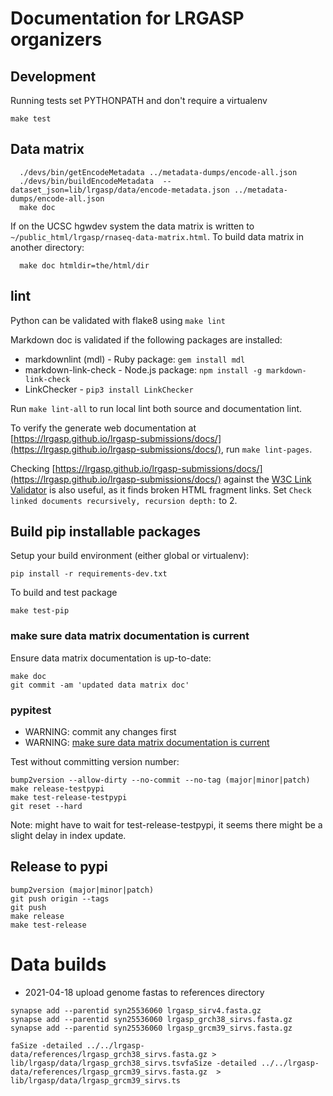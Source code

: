 # Documentation for LRGASP organizers

## Development

Running tests set PYTHONPATH and don't require a virtualenv

```
make test
```

## Data matrix

```
  ./devs/bin/getEncodeMetadata ../metadata-dumps/encode-all.json
  ./devs/bin/buildEncodeMetadata  --dataset_json=lib/lrgasp/data/encode-metadata.json ../metadata-dumps/encode-all.json
  make doc
```

If on the UCSC hgwdev system the data matrix is written to
`~/public_html/lrgasp/rnaseq-data-matrix.html`.  To build
data matrix in another directory:
```
  make doc htmldir=the/html/dir
```


## lint

Python can be validated with flake8 using `make lint`

Markdown doc is validated if the following packages are installed:
* markdownlint (mdl) - Ruby package: `gem install mdl`
* markdown-link-check - Node.js package: `npm install -g markdown-link-check`
* LinkChecker - `pip3 install LinkChecker`

Run `make lint-all` to run local lint both source and documentation lint.

To verify the generate web documentation at [https://lrgasp.github.io/lrgasp-submissions/docs/](https://lrgasp.github.io/lrgasp-submissions/docs/),
run `make lint-pages`.

Checking  [https://lrgasp.github.io/lrgasp-submissions/docs/](https://lrgasp.github.io/lrgasp-submissions/docs/)
against the [W3C Link Validator](http://validator.w3.org/) is also useful, as it finds
broken HTML fragment links.  Set `Check linked documents recursively, recursion depth:` to 2.

## Build pip installable packages

Setup your build environment (either global or virtualenv):
```
pip install -r requirements-dev.txt
```

To build and test package

```
make test-pip
```

### make sure data matrix documentation is current

Ensure data matrix documentation is up-to-date:
```
make doc
git commit -am 'updated data matrix doc'
```

### pypitest

* WARNING: commit any changes first
* WARNING: [make sure data matrix documentation is current](#make_sure_data_matrix_documentation_is_current)

Test without committing version number:
```
bump2version --allow-dirty --no-commit --no-tag (major|minor|patch)
make release-testpypi
make test-release-testpypi
git reset --hard
```

Note: might have to wait for test-release-testpypi, it seems there might be 
a slight delay in index update.

## Release to pypi


```
bump2version (major|minor|patch)
git push origin --tags
git push
make release
make test-release
```


# Data builds

* 2021-04-18 upload genome fastas to references directory
```
synapse add --parentid syn25536060 lrgasp_sirv4.fasta.gz
synapse add --parentid syn25536060 lrgasp_grch38_sirvs.fasta.gz
synapse add --parentid syn25536060 lrgasp_grcm39_sirvs.fasta.gz
```

```
faSize -detailed ../../lrgasp-data/references/lrgasp_grch38_sirvs.fasta.gz > lib/lrgasp/data/lrgasp_grch38_sirvs.tsvfaSize -detailed ../../lrgasp-data/references/lrgasp_grcm39_sirvs.fasta.gz  > lib/lrgasp/data/lrgasp_grcm39_sirvs.ts
```



